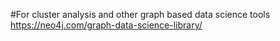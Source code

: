 #For cluster analysis and other graph based data science tools
https://neo4j.com/graph-data-science-library/